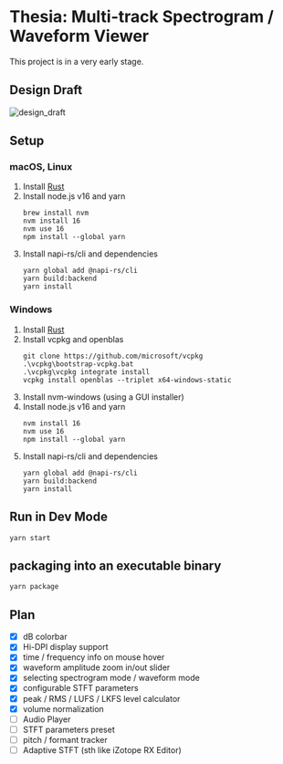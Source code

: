 # Thesia: Multi-track Spectrogram / Waveform Viewer

This project is in a very early stage.

## Design Draft

![design_draft](https://github.com/Sytronik/thesia/assets/61383377/9f6b8428-5a96-4c0e-a925-f556089e1650)

## Setup

### macOS, Linux

1. Install [Rust](https://www.rust-lang.org/tools/install)
2. Install node.js v16 and yarn
   ```
   brew install nvm
   nvm install 16
   nvm use 16
   npm install --global yarn
   ```
3. Install napi-rs/cli and dependencies
   ```
   yarn global add @napi-rs/cli
   yarn build:backend
   yarn install
   ```

### Windows

1. Install [Rust](https://www.rust-lang.org/tools/install)
2. Install vcpkg and openblas
   ```
   git clone https://github.com/microsoft/vcpkg
   .\vcpkg\bootstrap-vcpkg.bat
   .\vcpkg\vcpkg integrate install
   vcpkg install openblas --triplet x64-windows-static
   ```
3. Install nvm-windows (using a GUI installer)
4. Install node.js v16 and yarn
   ```
   nvm install 16
   nvm use 16
   npm install --global yarn
   ```
5. Install napi-rs/cli and dependencies
   ```
   yarn global add @napi-rs/cli
   yarn build:backend
   yarn install
   ```

## Run in Dev Mode

```
yarn start
```

## packaging into an executable binary

```
yarn package
```

## Plan

- [x] dB colorbar
- [x] Hi-DPI display support
- [x] time / frequency info on mouse hover
- [x] waveform amplitude zoom in/out slider
- [x] selecting spectrogram mode / waveform mode
- [x] configurable STFT parameters
- [x] peak / RMS / LUFS / LKFS level calculator
- [x] volume normalization
- [ ] Audio Player
- [ ] STFT parameters preset
- [ ] pitch / formant tracker
- [ ] Adaptive STFT (sth like iZotope RX Editor)
